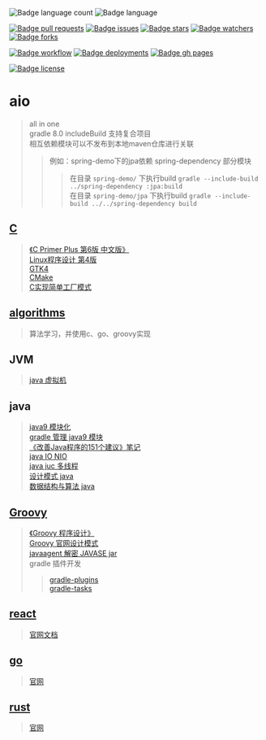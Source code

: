 <!----------------------------------{ URL }--------------------------------->
[pull requests]: https://github.com/bougainvilleas/aio/pulls
[issues]: https://github.com/bougainvilleas/aio/issues
[stars]: https://github.com/bougainvilleas/aio/stargazers
[watchers]: https://github.com/bougainvilleas/aio/watchers
[forks]: https://github.com/bougainvilleas/aio/forks
[Jekyll gh pages]: https://github.com/bougainvilleas/aio/actions/workflows/jekyll-gh-pages.yml
[deployments]: https://github.com/bougainvilleas/aio/deployments
[gh pages]: https://bougainvilleas.github.io/aio
[license]: LICENSE
<!----------------------------------{ Badges }--------------------------------->
[Badge language count]: https://img.shields.io/github/languages/count/bougainvilleas/aio
[Badge language]: https://img.shields.io/github/languages/top/bougainvilleas/aio
[Badge pull requests]: https://img.shields.io/github/issues-pr/bougainvilleas/aio?style=flat-square
[Badge issues]: https://img.shields.io/github/issues/bougainvilleas/aio
[Badge stars]: https://img.shields.io/github/stars/bougainvilleas/aio
[Badge watchers]: https://img.shields.io/github/watchers/bougainvilleas/aio
[Badge forks]: https://img.shields.io/github/forks/bougainvilleas/aio
[Badge workflow]: https://github.com/bougainvilleas/aio/actions/workflows/jekyll-gh-pages.yml/badge.svg?style=flat-square
[Badge deployments]: https://img.shields.io/github/deployments/bougainvilleas/aio/github-pages?style=flat-square
[Badge gh pages]: https://img.shields.io/website/https/bougainvilleas.github.io/aio?style=flat-square
[Badge license]: https://img.shields.io/github/license/bougainvilleas/aio?style=flat-square
<!----------------------------------------------------------------------------->
![Badge language count]
![Badge language]

[![Badge pull requests]][pull requests]
[![Badge issues]][issues]
[![Badge stars]][stars]
[![Badge watchers]][watchers]
[![Badge forks]][forks]

[![Badge workflow]][Jekyll gh pages]
[![Badge deployments]][deployments]
[![Badge gh pages]][gh pages]

[![Badge license]][license]
<!----------------------------------------------------------------------------->

# aio

> all in one \
> gradle 8.0 includeBuild 支持复合项目 \
> 相互依赖模块可以不发布到本地maven仓库进行关联
> > 例如：spring-demo下的jpa依赖 spring-dependency 部分模块
> > > 在目录 `spring-demo/` 下执行build `gradle --include-build ../spring-dependency :jpa:build` \
> > > 在目录 `spring-demo/jpa` 下执行build `gradle --include-build ../../spring-dependency build`

## [C](c/README.md)

> [《C Primer Plus 第6版 中文版》](c/cprimerplus/README.md) \
> [Linux程序设计 第4版](c/linuxprogramming/README.md) \
> [GTK4](c/gtk4/README.md) \
> [CMake](c/cmake/README.md) \
> [C实现简单工厂模式](c/cmake/simple_factory/README.md)

## [algorithms](algorithms/README.md)

> 算法学习，并使用c、go、groovy实现

## JVM

> [java 虚拟机](jvm/README.md)

## java

> [java9 模块化](java-modular) \
> [gradle 管理 java9 模块](java-modular-gradle/java-modular-svc/README.md) \
> [《改善Java程序的151个建议》笔记](java-151/README.md) \
> [java IO NIO](java-io/README.md) \
> [java juc 多线程](java-juc/README.md) \
> [设计模式 java](java-design-pattern/README.md) \
> [数据结构与算法 java](java-data-structure-algorithm/README.md)

## [Groovy](groovy-java/README.md)

> [《Groovy 程序设计》](groovy-java/groovy-study/README.md) \
> [Groovy 官网设计模式](groovy-java/groovy-design-pattern/README.md) \
> [javaagent 解密 JAVASE jar](groovy-java/java-agent/README.md) \
> gradle 插件开发
> > [gradle-plugins](groovy-java/gradle-plugins/README.md) \
> > [gradle-tasks](groovy-java/gradle-tasks/README.md)

## [react](react/README.md)

> [官网文档](https://reactjs.org/tutorial/tutorial.html)

## [go](go/README.md)

> [官网](https://go.dev)

## [rust](rust/README.md)

> [官网](https://www.rust-lang.org)
